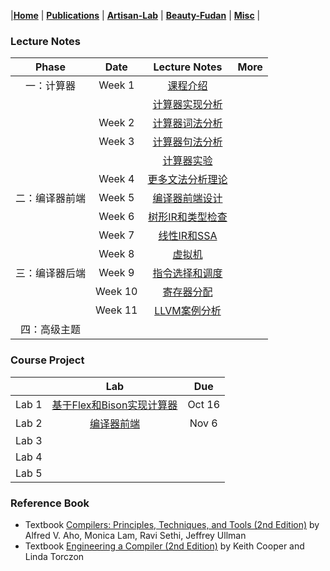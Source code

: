 |[<b>Home</b>](https://hxuhack.github.io/) | [<b>Publications</b>](../publication/list) | [<b>Artisan-Lab</b>](../lab/page) | [<b>Beauty-Fudan</b>](../photo/page) | [<b>Misc</b>](../misc/list) |


### Lecture Notes

| Phase | Date |Lecture Notes | More |
|:---------:|:---------:|:------------------:|:----------------------------------:|
| 一：计算器 | Week 1    |[课程介绍](compiler/Lecture1-课程介绍.pdf) | |
| |           |[计算器实现分析](compiler/Lecture2.1-计算器实现分析.pdf) | |
| | Week 2    |[计算器词法分析](compiler/Lecture2.2-计算器词法分析.pdf) | |
| | Week 3    |[计算器句法分析](compiler/Lecture2.3-计算器句式分析.pdf) | |
| |           |[计算器实验](compiler/Lecture2.4-计算器实验.pdf) | |
| | Week 4    |[更多文法分析理论](compiler/Lecture2.5-更多语法分析.pdf) | |
| 二：编译器前端 | Week 5 |[编译器前端设计](compiler/) | |
| | Week 6    |[树形IR和类型检查](compiler/) | |
| | Week 7    |[线性IR和SSA](compiler/) | |
| | Week 8    |[虚拟机](compiler/) | |
| 三：编译器后端 | Week 9  |[指令选择和调度](compiler/) | |
| | Week 10   |[寄存器分配](compiler/) | |
| | Week 11   |[LLVM案例分析](compiler/) | |
|四：高级主题 | | | |

### Course Project

|           | Lab | Due |
|:---------:|:------------------:|:----------------------------------:|
| Lab 1    |[基于Flex和Bison实现计算器](compiler/lab1.zip) | Oct 16  |
| Lab 2    |[编译器前端](compiler/lab2.zip) | Nov 6 |
| Lab 3    | | |
| Lab 4    | | |
| Lab 5    | | |


### Reference Book
- Textbook [Compilers: Principles, Techniques, and Tools (2nd Edition)](https://suif.stanford.edu/dragonbook/) by Alfred V. Aho, Monica Lam, Ravi Sethi, Jeffrey Ullman
- Textbook [Engineering a Compiler (2nd Edition)](https://dl.acm.org/doi/pdf/10.5555/2737838) by Keith Cooper and Linda Torczon


